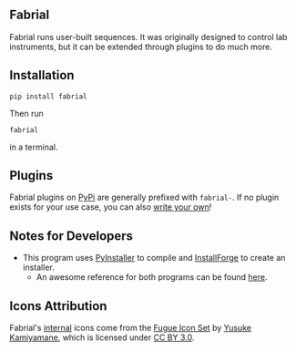 ## Fabrial

Fabrial runs user-built sequences. It was originally designed to control lab instruments, but it can be extended through plugins to do much more.

## Installation

```
pip install fabrial
```
Then run
```
fabrial
```
in a terminal.

## Plugins

Fabrial plugins on [PyPi](https://pypi.org/) are generally prefixed with `fabrial-`. If no plugin exists for your use case, you can also [write your own](./doc/plugin_guide/plugin_guide.md)!

## Notes for Developers

- This program uses [PyInstaller](https://pyinstaller.org/en/stable/) to compile and [InstallForge](https://installforge.net/) to create an installer.
    - An awesome reference for both programs can be found [here](https://www.pythonguis.com/tutorials/packaging-pyqt6-applications-windows-pyinstaller/).

## Icons Attribution

Fabrial's [internal](/icons/internal/) icons come from the [Fugue Icon Set](https://p.yusukekamiyamane.com/) by [Yusuke Kamiyamane](https://p.yusukekamiyamane.com/about/), which is licensed under [CC BY 3.0](https://creativecommons.org/licenses/by/3.0/).
